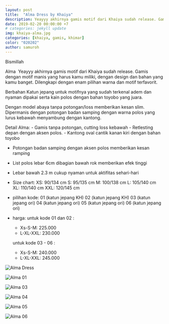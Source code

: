 ```yaml
---
layout: post
title:  "Alma Dress by Khaiya"
description: ‌Yeayyy akhirnya gamis motif dari Khaiya sudah release. Gamis dengan motif manis yang harus kamu miliki, dengan design dan bahan yang kamu banget. Dilengkapi dengan enam pilihan warna dan motif terfavorit, mulai dari harga 225.000.
date: 2019-02-20 00:00:00 +7
# categories: jekyll update
img: khaiya-alma.jpg
categories: [khaiya, gamis, khimar]
color: "020202"
author: samuroh
---
```

Bismillah

Alma
‌
‌Yeayyy akhirnya gamis motif dari Khaiya sudah release. Gamis dengan motif manis yang harus kamu miliki, dengan design dan bahan yang kamu banget. Dilengkapi dengan enam pilihan warna dan motif terfavorit.


‌Berbahan Katun jepang untuk motifnya yang sudah terkenal adem dan nyaman dipakai serta kain polos dengan bahan toyobo yang juara.
‌

‌Dengan model abaya tanpa potongan/loss memberikan kesan slim. Dipermanis dengan potongan badan samping dengan warna polos yang lurus kebawah menyambung dengan kantong. 
‌

‌Detail Alma: 
‌- Gamis tanpa potongan, cutting loss kebawah
‌- Retlesting depan dengan aksen polos.
‌- Kantong oval cantik kanan kiri dengan bahan toyobo
- Potongan badan samping dengan aksen polos memberikan kesan ramping
- List polos lebar 6cm dibagian bawah rok memberikan efek tinggi
- Lebar bawah 2.3 m cukup nyaman untuk aktifitas sehari-hari
- Size chart:
  XS: 90/134 cm 
  S: 95/135 cm
  M: 100/138 cm
  L: 105/140 cm
  XL: 110/140 cm
  XXL: 120/145 cm
- pilihan kode:
  01 (katun jepang KH)
  02 (katun jepang KH)
  03 (katun jepang ori)
  04 (katun jepang ori)
  05 (katun jepang ori)
  06 (katun jepang ori)
- harga:
  untuk kode 01 dan 02 :
    - Xs-S-M: 225.000
    - L-XL-XXL: 230.000

  untuk kode 03 - 06 :
    - Xs-S-M: 240.000
    - L-XL-XXL: 245.000


![Alma Dress](https://scontent-sin6-2.xx.fbcdn.net/v/t1.0-9/52863974_2126130637680018_4884518408541962240_n.jpg?_nc_cat=104&_nc_eui2=AeG__z9MR3zGmIFiGFTd_HqFU6eWANukbIrPNris-2CK-zU1IpYWGxDvRZfpsfenVGxKlkCQ0lSRO2zdVWqz3gG5QNowOFza1BpNZk76N-yWNg&_nc_ht=scontent-sin6-2.xx&oh=4f7c24898eaf109c92877faee75774e8&oe=5CED669C)

![Alma 01](https://scontent-sin6-2.xx.fbcdn.net/v/t1.0-9/52669958_2126130774346671_8945107750061342720_n.jpg?_nc_cat=102&_nc_eui2=AeGDUuYoHWt8Jg9zaJrS6sglO7uQoiLHMOG00MhT4cczxiaOwpJeagM3PsXW5DErTPAzLDWfBzSDLuAeF-EU0uEcOpxb51EoRaMz__Y13YLpoQ&_nc_ht=scontent-sin6-2.xx&oh=517882e8170f1168426f5dc6b067228f&oe=5CED83AD)

![Alma 03](https://scontent-sin6-2.xx.fbcdn.net/v/t1.0-9/52694967_2126130744346674_1048370077792993280_n.jpg?_nc_cat=101&_nc_eui2=AeE4q3cZkGIWhjPAEDFsiJ_Fyr_Fu5YEE_5eReK8gM4lyyCOp9B_3K7eGvqVVSL1E_45sUpDiOJ9vC5uCfkyHYlTPEUgfoQyXIoRsf5GSRbWxw&_nc_ht=scontent-sin6-2.xx&oh=fb345c310003d3bceefaa8d56fa00bbd&oe=5CEB4CD8)

![Alma 04](https://scontent-sin6-2.xx.fbcdn.net/v/t1.0-9/52649430_2126130877679994_8803536428165234688_n.jpg?_nc_cat=110&_nc_eui2=AeFvd1qi4Q_YQVoXeRgZq8PlbfnroA1BMy4YQMyStSRL0ZJ7jnM1OnWGbnjbCkDw3qAGgxfc-CcC8cPFVBbIUWkHAoTCEkxK27IfU45412sPNA&_nc_ht=scontent-sin6-2.xx&oh=8e23a93aefe1ff8aae584ed75ab5ac03&oe=5CEF5174)

![Alma 05](https://scontent-sin6-2.xx.fbcdn.net/v/t1.0-9/52360319_2126130704346678_4847938154902061056_n.jpg?_nc_cat=104&_nc_eui2=AeFJ7qyp-WqqbOvYY3OBoDIXjx9Z7hfhlanbWcsdE-ROTHPCISU5sBQ_DU_aRJ1Qkx8LiFWrdo_yXZeFqAjjiLB44lfaMrnN5qvOQjz62yJYuQ&_nc_ht=scontent-sin6-2.xx&oh=5dc27f636bcced1bb4051f22a471965c&oe=5CF58F4E)

![Alma 06](https://scontent-sin6-2.xx.fbcdn.net/v/t1.0-9/52333362_2126130847679997_3657838936639668224_n.jpg?_nc_cat=104&_nc_eui2=AeF9d80TOT4LyzDG3GoZOgKX-ymagsDBIMHpd5RQHzrJ3MPrZzf2I05xBguvRaOtArskrUJeeTsrEDQytGqIJ9auiDAQNRKOIPGMuJmxYXBXHg&_nc_ht=scontent-sin6-2.xx&oh=4d48b502759ba1ef4dacc2a5a87536bc&oe=5CF600C2)
